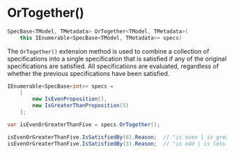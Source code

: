 ﻿# OrTogether()

```csharp
SpecBase<TModel, TMetadata> OrTogether<TModel, TMetadata>(
    this IEnumerable<SpecBase<TModel, TMetadata>> specs)
```

The `OrTogether()` extension method is used to combine a collection of specifications into a single specification
that is satisfied if any of the original specifications are satisfied.  All specifications are evaluated, regardless of
whether the previous specifications have been satisfied.

```csharp
IEnumerable<SpecBase<int>> specs = 
    [
        new IsEvenProposition(),
        new IsGreaterThanProposition(5)
    ];

var isEvenOrGreaterThanFive = specs.OrTogether();

isEvenOrGreaterThanFive.IsSatisfiedBy(6).Reason;  // "is even | is greater than 5"
isEvenOrGreaterThanFive.IsSatisfiedBy(3).Reason;  // "is odd | is less than or equal to 5"
```